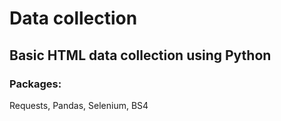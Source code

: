 # Data collection
## Basic HTML data collection using Python
### Packages:
Requests, Pandas, Selenium, BS4
